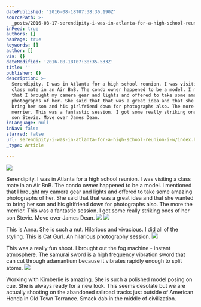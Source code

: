 ```yaml
---
datePublished: '2016-08-18T07:38:36.190Z'
sourcePath: >-
  _posts/2016-08-17-serendipity-i-was-in-atlanta-for-a-high-school-reunion-i-w.md
inFeed: true
authors: []
hasPage: true
keywords: []
author: []
via: {}
dateModified: '2016-08-18T07:38:35.533Z'
title: ''
publisher: {}
description: >-
  Serendipity. I was in Atlanta for a high school reunion. I was visiting a
  class mate in an Air BnB. The condo owner happened to be a model. I mentioned
  that I brought my camera gear and lights and offered to take some amazing
  photographs of her. She said that that was a great idea and that she wanted to
  bring her son and his girlfriend down for photographs also. The more the
  merrier. This was a fantastic session. I got some really striking ones of her
  son Stevie. Move over James Dean.
inLanguage: null
inNav: false
starred: false
url: serendipity-i-was-in-atlanta-for-a-high-school-reunion-i-w/index.html
_type: Article

---
```

![](https://the-grid-user-content.s3-us-west-2.amazonaws.com/5807c8f8-a7f9-4db9-a425-4384d0f9d8c0.jpg)

Serendipity. I was in Atlanta for a high school reunion. I was visiting a class mate in an Air BnB. The condo owner happened to be a model. I mentioned that I brought my camera gear and lights and offered to take some amazing photographs of her. She said that that was a great idea and that she wanted to bring her son and his girlfriend down for photographs also. The more the merrier. This was a fantastic session. I got some really striking ones of her son Stevie. Move over James Dean.
![](https://the-grid-user-content.s3-us-west-2.amazonaws.com/89787758-458b-407f-8617-27ed817853b6.jpg)
![](https://the-grid-user-content.s3-us-west-2.amazonaws.com/3ff1327c-4e9c-4238-94ff-931344a37df7.jpg)

This is Anna. She is such a nut. Hilarious and vivacious. I did all of the styling. This is Cat Gurl. An hilarious photography session.
![](https://the-grid-user-content.s3-us-west-2.amazonaws.com/f693c1d3-0e66-40d4-b559-20aae5992e93.jpg)

This was a really fun shoot. I brought out the fog machine - instant atmosphere. The samurai sword is a high frequency vibration sword that can cut through adamantium because it vibrates rapidly enough to split atoms. ![](https://the-grid-user-content.s3-us-west-2.amazonaws.com/dc5d6176-c0ad-4d42-856c-25ede015c7b6.jpg)

Working with Kimberlie is amazing. She is such a polished model posing on cue. She is always ready for a new look. This seems desolate but we are actually shooting on the abandoned railroad tracks just outside of American Honda in Old Town Torrance. Smack dab in the middle of civilization.